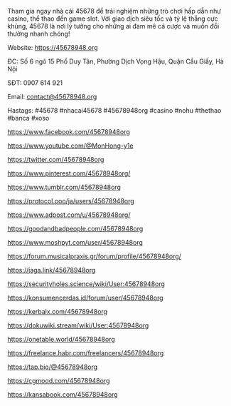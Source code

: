 Tham gia ngay nhà cái 45678 để trải nghiệm những trò chơi hấp dẫn như casino, thể thao đến game slot. Với giao dịch siêu tốc và tỷ lệ thắng cực khủng, 45678 là nơi lý tưởng cho những ai đam mê cá cược và muốn đổi thưởng nhanh chóng!



Website: https://45678948.org

ĐC: Số 6 ngõ 15 Phố Duy Tân, Phường Dịch Vọng Hậu, Quận Cầu Giấy, Hà Nội

SĐT: 0907 614 921

Email: contact@45678948.org

Hastags: #45678 #nhacai45678 #45678948org #casino #nohu #thethao #banca #xoso







https://www.facebook.com/45678948org

https://www.youtube.com/@MonHong-y1e

https://twitter.com/45678948org

https://www.pinterest.com/45678948org/

https://www.tumblr.com/45678948org

https://protocol.ooo/ja/users/45678948org

https://www.adpost.com/u/45678948org/

https://goodandbadpeople.com/45678948org

https://www.moshpyt.com/user/45678948org

https://forum.musicalpraxis.gr/forum/profile/45678948org/

https://jaga.link/45678948org

https://securityholes.science/wiki/User:45678948org

https://konsumencerdas.id/forum/user/45678948org

https://kerbalx.com/45678948org

https://dokuwiki.stream/wiki/User:45678948org

https://onetable.world/45678948org

https://freelance.habr.com/freelancers/45678948org

https://tap.bio/@45678948org

https://cgmood.com/45678948org

https://kansabook.com/45678948org

